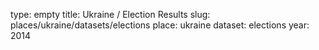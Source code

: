 type: empty
title: Ukraine / Election Results
slug: places/ukraine/datasets/elections
place: ukraine
dataset: elections
year: 2014
